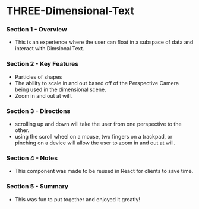 # THREE-Dimensional-Text

### Section 1 - Overview 
- This is an experience where the user can float in a subspace of data and interact with Dimsional Text.

### Section 2 - Key Features
- Particles of shapes 
- The ability to scale in and out based off of the Perspective Camera being used in the dimensional scene.
- Zoom in and out at will. 


### Section 3 - Directions
- scrolling up and down will take the user from one perspective to the other.
- using the scroll wheel on a mouse, two fingers on a trackpad, or pinching on a device will allow the user to zoom in and out at will.


### Section 4 - Notes 
- This component was made to be reused in React for clients to save time.


### Section 5 - Summary 
- This was fun to put together and enjoyed it greatly! 
